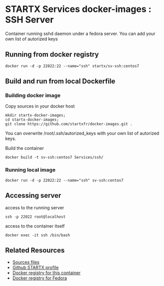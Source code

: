 # STARTX Services docker-images : SSH Server

Container running sshd daemon under a fedora server. You can add your own list of autorized keys

## Running from docker registry

	docker run -d -p 22022:22 --name="ssh" startx/sv-ssh:centos7

## Build and run from local Dockerfile
### Building docker image
Copy sources in your docker host 

	mkdir startx-docker-images; 
	cd startx-docker-images;
	git clone https://github.com/startxfr/docker-images.git .

You can overwrite /root/.ssh/autorized_keys with your own list of autorized keys.

Build the container

	docker build -t sv-ssh:centos7 Services/ssh/

### Running local image

	docker run -d -p 22022:22 --name="ssh" sv-ssh:centos7

## Accessing server
access to the running server

	ssh -p 22022 root@localhost

access to the container itself

	docker exec -it ssh /bin/bash

## Related Resources
* [Sources files](https://github.com/startxfr/docker-images/tree/master/Services/ssh)
* [Github STARTX profile](https://github.com/startxfr/docker-images)
* [Docker registry for this container](https://registry.hub.docker.com/u/startx/sv-ssh/)
* [Docker registry for Fedora](https://registry.hub.docker.com/u/fedora/)
